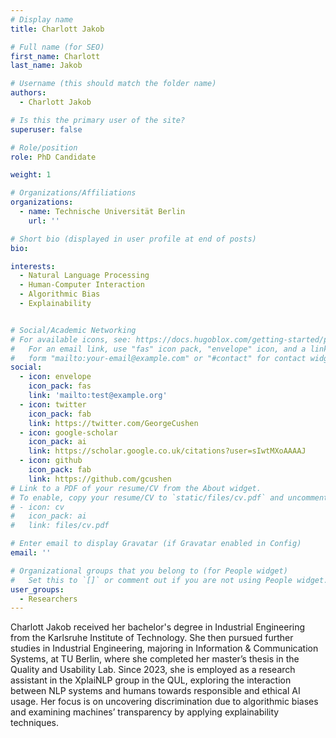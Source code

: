```yaml
---
# Display name
title: Charlott Jakob

# Full name (for SEO)
first_name: Charlott
last_name: Jakob

# Username (this should match the folder name)
authors:
  - Charlott Jakob

# Is this the primary user of the site?
superuser: false

# Role/position
role: PhD Candidate

weight: 1

# Organizations/Affiliations
organizations:
  - name: Technische Universität Berlin
    url: ''

# Short bio (displayed in user profile at end of posts)
bio: 

interests:
  - Natural Language Processing
  - Human-Computer Interaction
  - Algorithmic Bias
  - Explainability


# Social/Academic Networking
# For available icons, see: https://docs.hugoblox.com/getting-started/page-builder/#icons
#   For an email link, use "fas" icon pack, "envelope" icon, and a link in the
#   form "mailto:your-email@example.com" or "#contact" for contact widget.
social:
  - icon: envelope
    icon_pack: fas
    link: 'mailto:test@example.org'
  - icon: twitter
    icon_pack: fab
    link: https://twitter.com/GeorgeCushen
  - icon: google-scholar
    icon_pack: ai
    link: https://scholar.google.co.uk/citations?user=sIwtMXoAAAAJ
  - icon: github
    icon_pack: fab
    link: https://github.com/gcushen
# Link to a PDF of your resume/CV from the About widget.
# To enable, copy your resume/CV to `static/files/cv.pdf` and uncomment the lines below.
# - icon: cv
#   icon_pack: ai
#   link: files/cv.pdf

# Enter email to display Gravatar (if Gravatar enabled in Config)
email: ''

# Organizational groups that you belong to (for People widget)
#   Set this to `[]` or comment out if you are not using People widget.
user_groups:
  - Researchers
---
```

Charlott Jakob received her bachelor's degree in Industrial Engineering from the Karlsruhe Institute of Technology. She then pursued further studies in Industrial Engineering, majoring in Information & Communication Systems, at TU Berlin, where she completed her master’s thesis in the Quality and Usability Lab. Since 2023, she is employed as a research assistant in the XplaiNLP group in the QUL, exploring the interaction between NLP systems and humans towards responsible and ethical AI usage. Her focus is on uncovering discrimination due to algorithmic biases and examining machines’ transparency by applying explainability techniques.
